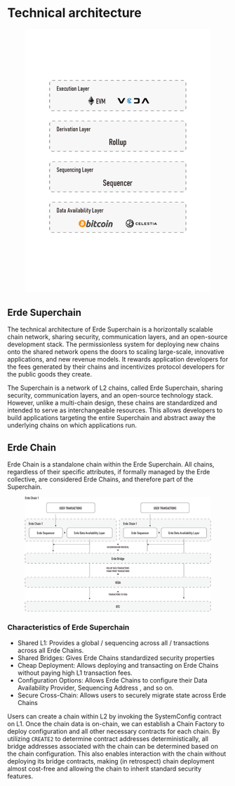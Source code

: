 # Technical architecture

<figure><img src="../.gitbook/assets/image.png" alt=""><figcaption></figcaption></figure>

## Erde Superchain

The technical architecture of Erde Superchain is a horizontally scalable chain network, sharing security, communication layers, and an open-source development stack. The permissionless system for deploying new chains onto the shared network opens the doors to scaling large-scale, innovative applications, and new revenue models. It rewards application developers for the fees generated by their chains and incentivizes protocol developers for the public goods they create.

The Superchain is a network of L2 chains, called Erde Superchain, sharing security, communication layers, and an open-source technology stack. However, unlike a multi-chain design, these chains are standardized and intended to serve as interchangeable resources. This allows developers to build applications targeting the entire Superchain and abstract away the underlying chains on which applications run.

## Erde Chain

Erde Chain is a standalone chain within the Erde Superchain. All chains, regardless of their specific attributes, if formally managed by the Erde collective, are considered Erde Chains, and therefore part of the Superchain.

<figure><img src="../.gitbook/assets/image (2).png" alt=""><figcaption></figcaption></figure>

### Characteristics of Erde Superchain

* Shared L1: Provides a global / sequencing across all / transactions across all Erde Chains.
* Shared Bridges: Gives Erde Chains standardized security properties
* Cheap Deployment: Allows deploying and transacting on Erde Chains without paying high L1 transaction fees.
* Configuration Options: Allows Erde Chains to configure their Data Availability Provider, Sequencing Address , and so on.
* Secure Cross-Chain: Allows users to securely migrate state across Erde Chains

Users can create a chain within L2 by invoking the SystemConfig contract on L1. Once the chain data is on-chain, we can establish a Chain Factory to deploy configuration and all other necessary contracts for each chain. By utilizing `CREATE2` to determine contract addresses deterministically, all bridge addresses associated with the chain can be determined based on the chain configuration. This also enables interaction with the chain without deploying its bridge contracts, making (in retrospect) chain deployment almost cost-free and allowing the chain to inherit standard security features.
